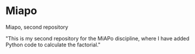 # Miapo
Miapo, second repository

"This is my second repository for the MiAPo discipline, where I have added Python code to calculate the factorial."
